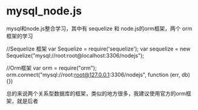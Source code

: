 # mysql_node.js
mysql和node.js整合学习，其中有 sequelize 和 node.js的orm框架，两个 orm框架的学习


//Sequelize  框架
var Sequelize = require('sequelize');
var sequelize = new Sequelize("mysql://root:root@localhost:3306/nodejs");


//Orm框架
var orm = require("orm");
orm.connect("mysql://root:root@127.0.0.1:3306/nodejs", function (err, db) {})

总的来说两个关系型数据库的框架，类似的地方很多，我建议使用官方的orm框架，就是后者

	
